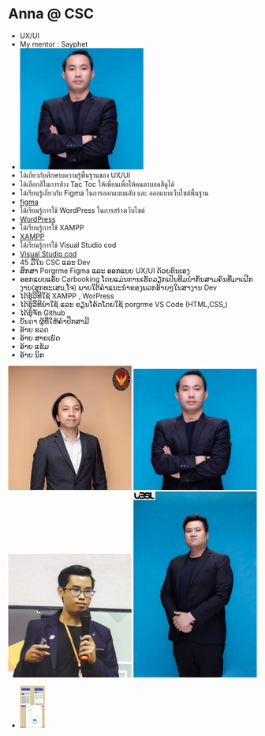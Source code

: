 # Anna @ CSC

+ UX/UI
+ My mentor : Sayphet
+ <img src='/Photos/aiy.jpg' width='250'>
+ ได้เกี่ยวกับศึกษาบความรู้พื้นฐานของ UX/UI
+ ได้เลือกสีในการส้าง Tac Toc ให้เพื่อนเพื่อให้คนตาบอดสีดูได้
+ ได้เรียนรู้เกี่ยวกับ Figma ในการออกแบบแอับ และ ออกแบบเว็บไซต์พื้นฐาน                          
+ [figma]( https://www.figma.com/)
+ ได้เรียนรู้การใช้ WordPress ในการสร้างเว็บไซต์
+ [WordPress](https://wordpress.com/?aff=58022&cid=8348279&cmp_id=9808156547&adg_id=98727271423&kwd=wordpress&device=c&gad_source=1&gclid=CjwKCAjw_LOwBhBFEiwAmSEQAROzRTFRga3ZPV4LjqDyuQVvt-Az76tHfORDLN2DH7D2KnJyg_ukJBoCXH4QAvD_BwE)
+ ได้เรียนรู้การใช้ XAMPP 
+ [XAMPP](https://www.apachefriends.org/)
+ ได้เรียนรู้การใช้ Visual Studio cod
+ [Visual Studio cod](https://code.visualstudio.com/)
+ 45 ມື້ໃນ CSC ແລະ Dev
+  ສຶກສາ Porgrme Figma ແລະ ອອກແບບ UX/UI ດ້ວຍຕົນເອງ
+  ອອກແບບແອັບ Carbooking ໂດຍແມ່ນການເຮັດວຽກເປັນທີມນຳກັນສາມຄົນທີ່ມາເຝີກງານ(ສຸກທະເສນ,ໂຈ) ພາຍໃຕ້ຄໍາແນະນຳຂອງພວກອ້າຍໆໃນສາງານ Dev
+ ໄດ້ຮູ້ວີທີໃຊ້ XAMPP , WorPress
+ ໄດ້ຮູ້ວີ່ທີນຳໃຊ້ ແລະ ຂຽນໂຄ້ດໂດຍໃຊ້ porgrme VS Code (HTML,CSS,)
+ ໄດ້ຮູ້ຈັກ Github
+ ບັນດາ ຜູ້ທີ່ໃຫ້ຄຳປຶກສາມີ  
+ ອ້າຍ ຂວດ
+ ອ້າຍ ສາຍເພັດ
+ ອ້າຍ ແຮ້ມ
+ ອ້າຍ ນິກ 

 <img src='/Photos/pky.jpg' width='250'>
 <img src='/Photos/aiy.jpg' width='250'>
 <img src='/Photos/pham.jpg' width='250'>
 <img src='/Photos/pnik.jpg' width='250'>

 + <img src='/Photos/bookig.png' width='50'>